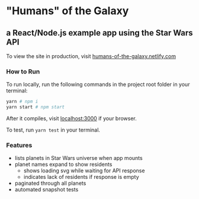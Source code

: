 # "Humans" of the Galaxy

## a React/Node.js example app using the Star Wars API

To view the site in production, visit [humans-of-the-galaxy.netlify.com](https://humans-of-the-galaxy.netlify.com)

### How to Run

To run locally, run the following commands in the project root folder in your terminal:

```bash
yarn # npm i
yarn start # npm start
```

After it compiles, visit [localhost:3000](http://localhost:3000) if your browser.

To test, run `yarn test` in your terminal.

### Features

- lists planets in Star Wars universe when app mounts
- planet names expand to show residents
  - shows loading svg while waiting for API response
  - indicates lack of residents if response is empty
- paginated through all planets
- automated snapshot tests
